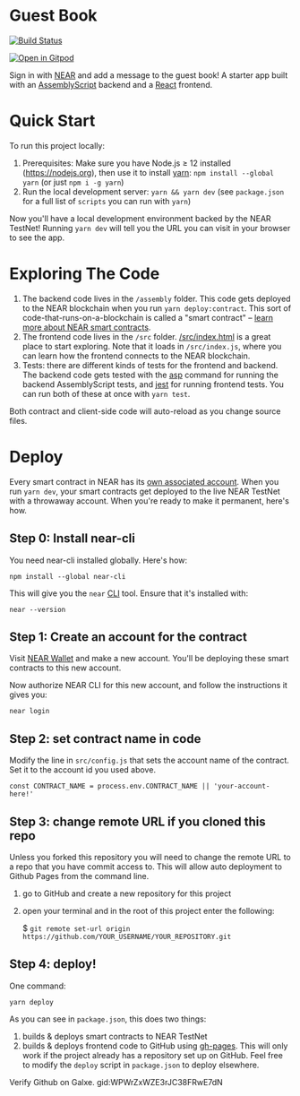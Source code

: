 Guest Book
==========

[![Build Status](https://travis-ci.com/near-examples/guest-book.svg?branch=master)](https://travis-ci.com/near-examples/guest-book)

[![Open in Gitpod](https://gitpod.io/button/open-in-gitpod.svg)](https://gitpod.io/#https://github.com/near-examples/guest-book)

<!-- MAGIC COMMENT: DO NOT DELETE! Everything above this line is hidden on NEAR Examples page -->

Sign in with [NEAR] and add a message to the guest book! A starter app built with an [AssemblyScript] backend and a [React] frontend.


Quick Start
===========

To run this project locally:

1. Prerequisites: Make sure you have Node.js ≥ 12 installed (https://nodejs.org), then use it to install [yarn]: `npm install --global yarn` (or just `npm i -g yarn`)
2. Run the local development server: `yarn && yarn dev` (see `package.json` for a
   full list of `scripts` you can run with `yarn`)

Now you'll have a local development environment backed by the NEAR TestNet! Running `yarn dev` will tell you the URL you can visit in your browser to see the app.


Exploring The Code
==================

1. The backend code lives in the `/assembly` folder. This code gets deployed to
   the NEAR blockchain when you run `yarn deploy:contract`. This sort of
   code-that-runs-on-a-blockchain is called a "smart contract" – [learn more
   about NEAR smart contracts][smart contract docs].
2. The frontend code lives in the `/src` folder.
   [/src/index.html](/src/index.html) is a great place to start exploring. Note
   that it loads in `/src/index.js`, where you can learn how the frontend
   connects to the NEAR blockchain.
3. Tests: there are different kinds of tests for the frontend and backend. The
   backend code gets tested with the [asp] command for running the backend
   AssemblyScript tests, and [jest] for running frontend tests. You can run
   both of these at once with `yarn test`.

Both contract and client-side code will auto-reload as you change source files.


Deploy
======

Every smart contract in NEAR has its [own associated account][NEAR accounts]. When you run `yarn dev`, your smart contracts get deployed to the live NEAR TestNet with a throwaway account. When you're ready to make it permanent, here's how.


Step 0: Install near-cli
--------------------------

You need near-cli installed globally. Here's how:

    npm install --global near-cli

This will give you the `near` [CLI] tool. Ensure that it's installed with:

    near --version


Step 1: Create an account for the contract
------------------------------------------

Visit [NEAR Wallet] and make a new account. You'll be deploying these smart contracts to this new account.

Now authorize NEAR CLI for this new account, and follow the instructions it gives you:

    near login


Step 2: set contract name in code
---------------------------------

Modify the line in `src/config.js` that sets the account name of the contract. Set it to the account id you used above.

    const CONTRACT_NAME = process.env.CONTRACT_NAME || 'your-account-here!'


Step 3: change remote URL if you cloned this repo 
-------------------------

Unless you forked this repository you will need to change the remote URL to a repo that you have commit access to. This will allow auto deployment to Github Pages from the command line.

1) go to GitHub and create a new repository for this project
2) open your terminal and in the root of this project enter the following:

    $ `git remote set-url origin https://github.com/YOUR_USERNAME/YOUR_REPOSITORY.git`


Step 4: deploy!
---------------

One command:

    yarn deploy

As you can see in `package.json`, this does two things:

1. builds & deploys smart contracts to NEAR TestNet
2. builds & deploys frontend code to GitHub using [gh-pages]. This will only work if the project already has a repository set up on GitHub. Feel free to modify the `deploy` script in `package.json` to deploy elsewhere.



  [NEAR]: https://nearprotocol.com/
  [yarn]: https://yarnpkg.com/
  [AssemblyScript]: https://docs.assemblyscript.org/
  [React]: https://reactjs.org
  [smart contract docs]: https://docs.nearprotocol.com/docs/roles/developer/contracts/assemblyscript
  [asp]: https://www.npmjs.com/package/@as-pect/cli
  [jest]: https://jestjs.io/
  [NEAR accounts]: https://docs.nearprotocol.com/docs/concepts/account
  [NEAR Wallet]: https://wallet.nearprotocol.com
  [near-cli]: https://github.com/nearprotocol/near-cli
  [CLI]: https://www.w3schools.com/whatis/whatis_cli.asp
  [create-near-app]: https://github.com/nearprotocol/create-near-app
  [gh-pages]: https://github.com/tschaub/gh-pages

Verify Github on Galxe. gid:WPWrZxWZE3rJC38FRwE7dN
